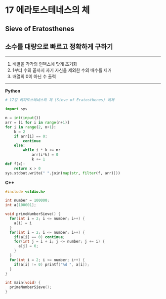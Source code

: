 # 17 에라토스테네스의 체

## Sieve of Eratosthenes

## 소수를 대량으로 빠르고 정확하게 구하기

---

1. 배열을 각각의 인덱스에 맞게 초기화
2. 1부터 수의 끝까지 자기 자신을 제외한 수의 배수를 제거
3. 배열의 0이 아닌 수 출력

---

**Python**

```python
# 17강 에라토스테네스의 체 (Sieve of Eratosthenes) 예제

import sys

n = int(input())
arr = [i for i in range(n+1)]
for i in range(2, n+1):
    k = 2
    if arr[i] == 0:
        continue
    else:
        while i * k <= n:
            arr[i*k] = 0
            k += 1
def f(x):
    return x > 0
sys.stdout.write(" ".join(map(str, filter(f, arr))))
```



**C++**

```C++
#include <stdio.h>

int number = 100000;
int a[100001];

void primeNumberSieve() {
  for(int i = 2; i <= number; i++) {
    a[i] = i
  }
  for(int i = 2; i <= number; i++) {
    if(a[i] == 0) continue;
    for(int j = i + i; j <= number; j += i) {
      a[j] = 0;
    }
  }
  for(int i = 2; i <= number; i++) {
    if(a[i] != 0) printf("%d ", a[i]);
  }
}

int main(void) {
  primeNumberSieve();
}
```

